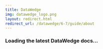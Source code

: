 ```yaml
---
title: DataWedge
img: datawedge_logo.png
layout: redirect.html
redirect_url: /datawedge/6-7/guide/about
---
```


### Loading the latest DataWedge docs...
